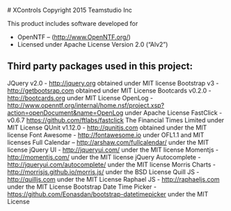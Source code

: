 # XControls
Copyright 2015 Teamstudio Inc

This product includes software developed for
* OpenNTF – (http://www.OpenNTF.org/)
* Licensed under Apache License Version 2.0 (“Alv2”)

## Third party packages used in this project:
JQuery v2.0 - http://jquery.org obtained under MIT license
Bootstrap v3 - http://getbootsrap.com obtained under MIT License
Bootcards v0.2.0 - http://bootcards.org under MIT License
OpenLog - http://www.openntf.org/internal/home.nsf/project.xsp?action=openDocument&name=OpenLog under Apache License
FastClick - v0.6.7 https://github.com/ftlabs/fastclick The Financial Times Limited under MIT License
QUnit v1.12.0 - http://qunitjs.com obtained under the MIT license
Font Awesome - http://fontawesome.io under OFL1.1 and MIT licenses
Full Calendar – http://arshaw.com/fullcalendar/ under the MIT license
jQuery UI - http://jqueryui.com/ under the MIT license
Momentjs - http://momentjs.com/ under the MIT license
jQuery Autocomplete - http://jqueryui.com/autocomplete/ under the MIT license
Morris Charts - http://morrisjs.github.io/morris.js/ under the BSD License
Quill JS - http://quilljs.com under the MIT License
Raphael JS - http://raphaeljs.com under the MIT License
Bootstrap Date Time Picker - https://github.com/Eonasdan/bootstrap-datetimepicker under the MIT License
